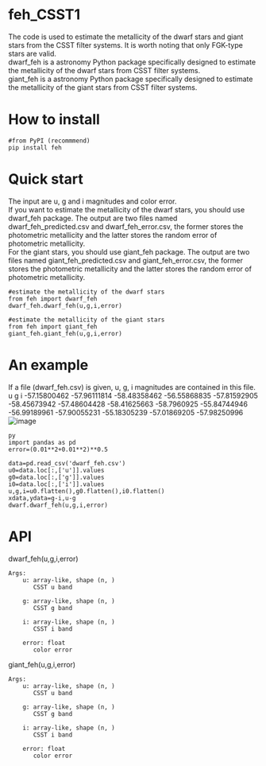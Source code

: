 # feh_CSST1
The code is used to estimate the metallicity of the dwarf stars and giant stars from the CSST filter systems. It is worth noting that only FGK-type stars are valid. \
dwarf_feh is a astronomy Python package specifically designed to estimate  the metallicity of the dwarf stars from CSST filter systems.\
giant_feh is a astronomy Python package specifically designed to estimate the metallicity of the giant stars from CSST filter systems.
# How to install

    #from PyPI (recommmend)
    pip install feh
# Quick start 
The input are u, g and i magnitudes and color error.\
If you want to estimate the metallicity of the dwarf stars, you should use dwarf_feh package. The output are two files named dwarf_feh_predicted.csv and dwarf_feh_error.csv, the former stores the photometric metallicity and the latter stores the random error of photometric metallicity.\
For the giant stars, you should use giant_feh package. The output are two files named giant_feh_predicted.csv and giant_feh_error.csv, the former stores the photometric metallicity and the latter stores the random error of photometric metallicity.

    #estimate the metallicity of the dwarf stars
    from feh import dwarf_feh
    dwarf_feh.dwarf_feh(u,g,i,error)
    
    #estimate the metallicity of the giant stars
    from feh import giant_feh
    giant_feh.giant_feh(u,g,i,error)

# An example
If a file (dwarf_feh.csv) is given, u, g, i magnitudes are contained in this file.
    u	g	i
-57.15800462	-57.96111814	-58.48358462
-56.55868835	-57.81592905	-58.45673942
-57.48604428	-58.41625663	-58.7960925
-55.84744946	-56.99189961	-57.90055231
-55.18305239	-57.01869205	-57.98250996
![image](https://user-images.githubusercontent.com/124223157/218288891-1045100b-48fb-406f-988e-513dc3e89e53.png)


    py
    import pandas as pd
    error=(0.01**2+0.01**2)**0.5

    data=pd.read_csv('dwarf_feh.csv')
    u0=data.loc[:,['u']].values
    g0=data.loc[:,['g']].values
    i0=data.loc[:,['i']].values
    u,g,i=u0.flatten(),g0.flatten(),i0.flatten()
    xdata,ydata=g-i,u-g
    dwarf.dwarf_feh(u,g,i,error)

# API
dwarf_feh(u,g,i,error)

    Args:
        u: array-like, shape (n, )
           CSST u band
        
        g: array-like, shape (n, )
           CSST g band
           
        i: array-like, shape (n, )
           CSST i band
           
        error: float
           color error 

giant_feh(u,g,i,error)

    Args:
        u: array-like, shape (n, )
           CSST u band
        
        g: array-like, shape (n, )
           CSST g band
           
        i: array-like, shape (n, )
           CSST i band
           
        error: float
           color error
